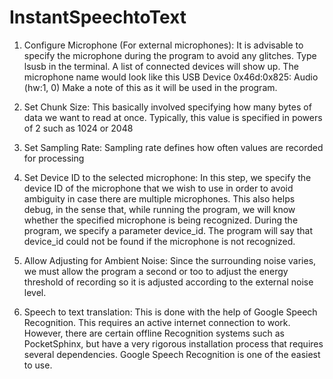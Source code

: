 # InstantSpeechtoText
1. Configure Microphone (For external microphones): It is advisable to specify the microphone during the program to avoid any glitches.
Type lsusb in the terminal. A list of connected devices will show up. The microphone name would look like this
   USB Device 0x46d:0x825: Audio (hw:1, 0)
Make a note of this as it will be used in the program.

2. Set Chunk Size: This basically involved specifying how many bytes of data we want to read at once. Typically, this value is specified in powers of 2 such as 1024 or 2048

3. Set Sampling Rate: Sampling rate defines how often values are recorded for processing

4. Set Device ID to the selected microphone: In this step, we specify the device ID of the microphone that we wish to use in order to avoid ambiguity in case there are multiple microphones. This also helps debug, in the sense that, while running the program, we will know whether the specified microphone is being recognized. During the program, we specify a parameter device_id. The program will say that device_id could not be found if the microphone is not recognized.

5. Allow Adjusting for Ambient Noise: Since the surrounding noise varies, we must allow the program a second or too to adjust the energy threshold of recording so it is adjusted according to the external noise level.

6. Speech to text translation: This is done with the help of Google Speech Recognition. This requires an active internet connection to work. However, there are certain offline Recognition systems such as PocketSphinx, but have a very rigorous installation process that requires several dependencies. Google Speech Recognition is one of the easiest to use.
